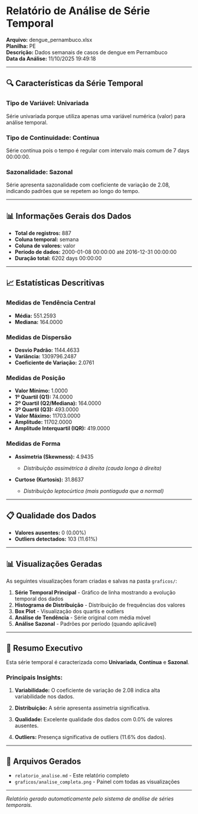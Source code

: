 # Relatório de Análise de Série Temporal

**Arquivo:** dengue_pernambuco.xlsx  
**Planilha:** PE  
**Descrição:** Dados semanais de casos de dengue em Pernambuco  
**Data da Análise:** 11/10/2025 19:49:18

---

## 🔍 Características da Série Temporal

### Tipo de Variável: Univariada
Série univariada porque utiliza apenas uma variável numérica (valor) para análise temporal.

### Tipo de Continuidade: Contínua
Série contínua pois o tempo é regular com intervalo mais comum de 7 days 00:00:00.

### Sazonalidade: Sazonal
Série apresenta sazonalidade com coeficiente de variação de 2.08, indicando padrões que se repetem ao longo do tempo.

---

## 📊 Informações Gerais dos Dados

- **Total de registros:** 887
- **Coluna temporal:** semana
- **Coluna de valores:** valor
- **Período de dados:** 2000-01-08 00:00:00 até 2016-12-31 00:00:00
- **Duração total:** 6202 days 00:00:00

---

## 📈 Estatísticas Descritivas

### Medidas de Tendência Central
- **Média:** 551.2593
- **Mediana:** 164.0000

### Medidas de Dispersão
- **Desvio Padrão:** 1144.4633
- **Variância:** 1309796.2487
- **Coeficiente de Variação:** 2.0761

### Medidas de Posição
- **Valor Mínimo:** 1.0000
- **1º Quartil (Q1):** 74.0000
- **2º Quartil (Q2/Mediana):** 164.0000
- **3º Quartil (Q3):** 493.0000
- **Valor Máximo:** 11703.0000
- **Amplitude:** 11702.0000
- **Amplitude Interquartil (IQR):** 419.0000

### Medidas de Forma
- **Assimetria (Skewness):** 4.9435
  - *Distribuição assimétrica à direita (cauda longa à direita)*

- **Curtose (Kurtosis):** 31.8637
  - *Distribuição leptocúrtica (mais pontiaguda que a normal)*

---

## 📋 Qualidade dos Dados

- **Valores ausentes:** 0 (0.00%)
- **Outliers detectados:** 103 (11.61%)

---

## 📊 Visualizações Geradas

As seguintes visualizações foram criadas e salvas na pasta `graficos/`:

1. **Série Temporal Principal** - Gráfico de linha mostrando a evolução temporal dos dados
2. **Histograma de Distribuição** - Distribuição de frequências dos valores
3. **Box Plot** - Visualização dos quartis e outliers
4. **Análise de Tendência** - Série original com média móvel
5. **Análise Sazonal** - Padrões por período (quando aplicável)

---

## 🎯 Resumo Executivo

Esta série temporal é caracterizada como **Univariada**, **Contínua** e **Sazonal**.

### Principais Insights:

1. **Variabilidade:** O coeficiente de variação de 2.08 indica alta variabilidade nos dados.

2. **Distribuição:** A série apresenta assimetria significativa.

3. **Qualidade:** Excelente qualidade dos dados com 0.0% de valores ausentes.

4. **Outliers:** Presença significativa de outliers (11.6% dos dados).

---

## 📁 Arquivos Gerados

- `relatorio_analise.md` - Este relatório completo
- `graficos/analise_completa.png` - Painel com todas as visualizações

---

*Relatório gerado automaticamente pelo sistema de análise de séries temporais.*
